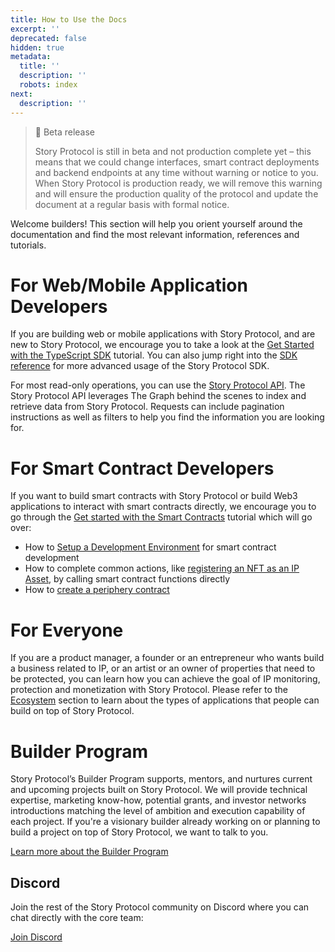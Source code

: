 ```yaml
---
title: How to Use the Docs
excerpt: ''
deprecated: false
hidden: true
metadata:
  title: ''
  description: ''
  robots: index
next:
  description: ''
---
```

> 🚧 Beta release
>
> Story Protocol is still in beta and not production complete yet – this means that we could change interfaces, smart contract deployments and backend endpoints at any time without warning or notice to you. When Story Protocol is production ready, we will remove this warning and will ensure the production quality of the protocol and update the document at a regular basis with formal notice.

Welcome builders! This section will help you orient yourself around the documentation and find the most relevant information, references and tutorials.

# For Web/Mobile Application Developers

If you are building web or mobile applications with Story Protocol, and are new to Story Protocol, we encourage you to take a look at the [Get Started with the TypeScript SDK](doc:get-started-with-the-typescript-sdk) tutorial. You can also jump right into the [SDK reference](https://docs.storyprotocol.xyz/docs/sdk-overview) for more advanced usage of the Story Protocol SDK.

For most read-only operations, you can use the [Story Protocol API](ref:story-protocol-api-reference). The Story Protocol API leverages The Graph behind the scenes to index and retrieve data from Story Protocol. Requests can include pagination instructions as well as filters to help you find the information you are looking for.

# For Smart Contract Developers

If you want to build smart contracts with Story Protocol or build Web3 applications to interact with smart contracts directly, we encourage you to go through the [Get started with the Smart Contracts](doc:get-started-with-the-smart-contracts) tutorial which will go over:

* How to [Setup a Development Environment](doc:quick-setup) for smart contract development
* How to complete common actions, like [registering an NFT as an IP Asset](doc:registering-an-ip-asset), by calling smart contract functions directly
* How to [create a periphery contract](doc:build-a-licensing-marketplace)

# For Everyone

If you are a product manager, a founder or an entrepreneur who wants build a business related to IP, or an artist or an owner of properties that need to be protected, you can learn how you can achieve the goal of IP monitoring, protection and monetization with Story Protocol. Please refer to the [Ecosystem](doc:introduction) section to learn about the types of applications that people can build on top of Story Protocol.

# Builder Program

Story Protocol’s Builder Program supports, mentors, and nurtures current and upcoming projects built on Story Protocol. We will provide technical expertise, marketing know-how, potential grants, and investor networks introductions matching the level of ambition and execution capability of each project. If you're a visionary builder already working on or planning to build a project on top of Story Protocol, we want to talk to you.

[Learn more about the Builder Program](https://www.storyprotocol.xyz/builder-program)

## Discord

Join the rest of the Story Protocol community on Discord where you can chat directly with the core team:

[Join Discord](https://discord.gg/storyprotocol)

